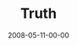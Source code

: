 ---
layout: message
category: message
series: "RIQ"
title: "Truth"
date: 2008-05-11-00-00
message_id: 497
audio: "http://s3.amazonaws.com/crossroads-media/messages/audio/RIQ_01_05-11-08_Mingo_webaudio.mp3"
audio-duration: "41:06"
description: "Chuck Mingo discusses how to give and receive truth in our relationships."
video: "http://s3.amazonaws.com/crossroads-media/messages/video/RIQ1.mp4"
video-duration: "41:21"
yt-embed-url: "//www.youtube.com/embed/w8xvofiQTaU"
video-image: "http://s3.amazonaws.com/crossroads-media/images/RIQ1-still.jpg"
notes-description: "Learning to give and receive truth."
notes: "http://s3.amazonaws.com/crossroads-media/documents/SN.05.11-12.08.pdf"
notes-title: "RIQ&#58; Truth"
program: "http://s3.amazonaws.com/crossroads-media/documents/0510_11Program.pdf"
tag: 
 - mingo
 - truth
 - riq
 - relationships
 - friendships
 - friendship
explicit: false
---